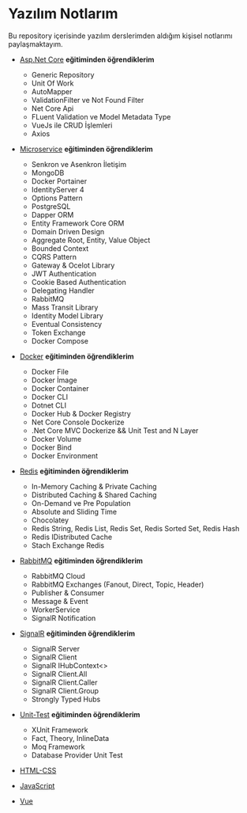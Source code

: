 # Yazılım Notlarım

Bu repository içerisinde yazılım derslerimden aldığım kişisel notlarımı paylaşmaktayım.

- [Asp.Net Core](https://drive.google.com/file/d/12p4UyUdtLoz0vHDqmwl0z44jkVdyiprX/view)
**eğitiminden öğrendiklerim**
	- Generic Repository
	- Unit Of Work
	- AutoMapper
	- ValidationFilter ve Not Found Filter
	- Net Core Api 
	- FLuent Validation ve Model Metadata Type
	- VueJs ile CRUD İşlemleri
	- Axios

- [Microservice](https://drive.google.com/file/d/18I9NpnZXm_IknSZye7BJm8P5zgupZPpa/view)
**eğitiminden öğrendiklerim**
	- Senkron ve Asenkron İletişim
	- MongoDB
	- Docker Portainer
	- IdentityServer 4
	- Options Pattern
	- PostgreSQL
	- Dapper ORM
	- Entity Framework Core ORM
	- Domain Driven Design
	- Aggregate Root, Entity, Value Object
	- Bounded Context
	- CQRS Pattern
	- Gateway & Ocelot Library
	- JWT Authentication
	- Cookie Based Authentication
	- Delegating Handler
	- RabbitMQ
	- Mass Transit Library
	- Identity Model Library
	- Eventual Consistency
	- Token Exchange
	- Docker Compose

- [Docker](https://drive.google.com/file/d/15PD9wrxOsnxXRaHbtoOwXP81i1GNbnEY/view)
**eğitiminden öğrendiklerim**
	- Docker File
	- Docker İmage
	- Docker Container
	- Docker CLI
	- Dotnet CLI
	- Docker Hub & Docker Registry
	-  Net Core Console Dockerize
	- .Net Core MVC Dockerize && Unit Test and N Layer
	-  Docker Volume
	- Docker Bind
	- Docker Environment

- [Redis](https://drive.google.com/file/d/15LJbO8GfH_89gzjCN11evwxOVylMtp71/view)
**eğitiminden öğrendiklerim**
	- In-Memory Caching & Private Caching
	- Distributed Caching & Shared Caching
	- On-Demand ve Pre Population
	- Absolute and Sliding Time
	- Chocolatey
	- Redis String, Redis List, Redis Set, Redis Sorted Set, Redis Hash
	- Redis IDistributed Cache
	- Stach Exchange Redis
- [RabbitMQ](https://drive.google.com/file/d/1RwmsyIuT3riC7sCovGcd827pK2-uNUVV/view)
**eğitiminden öğrendiklerim**

	- RabbitMQ Cloud
	- RabbitMQ Exchanges (Fanout, Direct, Topic, Header)
	- Publisher & Consumer
	- Message & Event
	- WorkerService
	- SignalR Notification
- [SignalR](https://drive.google.com/file/d/1Bg3-tV4vMRJn4-u9slbLKHIJAP0gtM8b/view)
**eğitiminden öğrendiklerim**
	- SignalR Server
	- SignalR Client
	- SignalR IHubContext<>
	- SignalR Client.All
	- SignalR Client.Caller
	- SignalR Client.Group
	- Strongly Typed Hubs

- [Unit-Test](https://drive.google.com/file/d/1UjY5WV8qKcpcsgKMcaYjmqsCPy7boSgy/view)
**eğitiminden öğrendiklerim**
	- XUnit Framework
	- Fact, Theory, InlineData
	- Moq Framework
	- Database Provider Unit Test


- [HTML-CSS](https://drive.google.com/file/d/15agRhvRSZNx_dtfIPS5fLmiqls0T0s-m/view)
- [JavaScript](https://drive.google.com/file/d/176f6H7Ls0CGqXQHX1mBtcs9u7EjfVd1r/view)
- [Vue](https://drive.google.com/file/d/156xDOTzgkMl2JhuY-3pbnN6I9qJXo2aB/view)


